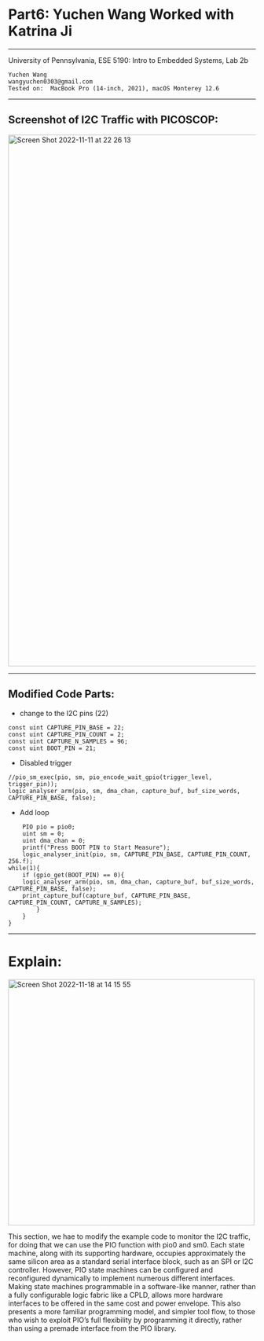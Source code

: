 # Part6: Yuchen Wang Worked with Katrina Ji

---
University of Pennsylvania, ESE 5190: Intro to Embedded Systems, Lab 2b

    Yuchen Wang
    wangyuchen0303@gmail.com
    Tested on:  MacBook Pro (14-inch, 2021), macOS Monterey 12.6
---

## Screenshot of I2C Traffic with PICOSCOP:

<img width="1082" alt="Screen Shot 2022-11-11 at 22 26 13" src="https://user-images.githubusercontent.com/105755054/201454238-e920eb79-c6d7-41d2-92c3-8fb67922b359.png">

---

## Modified Code Parts:

- change to the I2C pins (22)

```
const uint CAPTURE_PIN_BASE = 22;
const uint CAPTURE_PIN_COUNT = 2;
const uint CAPTURE_N_SAMPLES = 96;
const uint BOOT_PIN = 21;

```

- Disabled trigger

```
//pio_sm_exec(pio, sm, pio_encode_wait_gpio(trigger_level, trigger_pin));
logic_analyser_arm(pio, sm, dma_chan, capture_buf, buf_size_words, CAPTURE_PIN_BASE, false);
```

- Add loop
```
    PIO pio = pio0;
    uint sm = 0;
    uint dma_chan = 0;
    printf("Press BOOT PIN to Start Measure");
    logic_analyser_init(pio, sm, CAPTURE_PIN_BASE, CAPTURE_PIN_COUNT, 256.f);
while(1){
    if (gpio_get(BOOT_PIN) == 0){
    logic_analyser_arm(pio, sm, dma_chan, capture_buf, buf_size_words, CAPTURE_PIN_BASE, false);
    print_capture_buf(capture_buf, CAPTURE_PIN_BASE, CAPTURE_PIN_COUNT, CAPTURE_N_SAMPLES);
        }
    }
}
```
---

# Explain:

<img width="501" alt="Screen Shot 2022-11-18 at 14 15 55" src="https://user-images.githubusercontent.com/105755054/202784746-fb92f981-fe74-4799-99be-c2db7d1d2b91.png">

This section, we hae to modify the example code to monitor the I2C traffic, for doing that we can use the PIO function with pio0 and sm0. Each state machine, along with its supporting hardware, occupies approximately the same silicon area as a standard serial interface block, such as an SPI or I2C controller. However, PIO state machines can be configured and reconfigured dynamically to implement numerous different interfaces. Making state machines programmable in a software-like manner, rather than a fully configurable logic fabric like a CPLD, allows more hardware interfaces to be offered in the same cost and power envelope. This also presents a more familiar programming model, and simpler tool flow, to those who wish to exploit PIO’s full flexibility by programming it directly, rather than using a premade interface from the PIO library.
